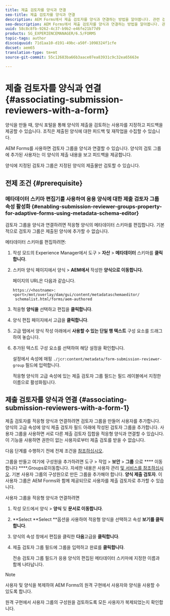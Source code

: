 ```yaml
---
title: 제출 검토자를 양식과 연결
seo-title: 제출 검토자를 양식과 연결
description: AEM Forms에서 제출 검토자를 양식과 연결하는 방법을 알아봅니다. 관련 검토자는 양식 포털을 통해 제출된 양식을 검토합니다.
seo-description: AEM Forms에서 제출 검토자를 양식과 연결하는 방법을 알아봅니다. 관련 검토자는 양식 포털을 통해 제출된 양식을 검토합니다.
uuid: 58c8c8fb-9262-4c37-b9b2-e46fe21b77d9
products: SG_EXPERIENCEMANAGER/6.5/FORMS
topic-tags: author
discoiquuid: 71d1aa10-d191-49bc-a50f-1098324f1cfe
docset: aem65
translation-type: tm+mt
source-git-commit: 55c12683ba66b3aace07ea83931c9c32ea65663e

---
```



# 제출 검토자를 양식과 연결 {#associating-submission-reviewers-with-a-form}

양식을 만들 때, 양식 포털을 통해 양식의 제출을 검토하는 사용자를 지정하고 피드백을 제공할 수 있습니다. 조직은 제출된 양식에 대한 피드백 및 재작업을 수집할 수 있습니다.

AEM Forms를 사용하면 검토자 그룹을 양식과 연결할 수 있습니다. 양식의 검토 그룹에 추가된 사용자는 이 양식의 제출 내용을 보고 피드백을 제공합니다.

양식에 지정된 검토자 그룹은 지정된 양식의 제출물만 검토할 수 있습니다.

## 전제 조건 {#prerequisite}

### 메타데이터 스키마 편집기를 사용하여 응용 양식에 대한 제출 검토자 그룹 속성 활성화 {#enabling-submission-reviewer-groups-property-for-adaptive-forms-using-metadata-schema-editor}

검토자 그룹을 양식과 연결하려면 적응형 양식의 메타데이터 스키마를 편집합니다. 기본적으로 검토자 그룹은 제출된 양식에 추가할 수 없습니다.

메타데이터 스키마를 편집하려면:

1. 작성 모드의 Experience Manager에서 도구 > **자산** > **메타데이터** 스키마를 **클릭합니다**.
1. 스키마 양식 페이지에서 양식 > **AEM에서** 작성한 **양식으로 이동합니다.**

   페이지의 URL은 다음과 같습니다.

   ```
   https://<hostname>:<port>/mnt/overlay/dam/gui/content/metadataschemaeditor/
    schemalist.html/forms/aem-authored
   ```

1. 적응형 **양식을** 선택하고 편집을 **클릭합니다**.
1. 양식 편집 페이지에서 고급을 **클릭합니다**.
1. 고급 탭에서 양식 작성 아래에서 **사용할 수 있는 단일 행 텍스트** 구성 요소를 드래그하여 놓습니다.
1. 추가된 텍스트 구성 요소를 선택하여 해당 설정을 확인합니다.

   설정에서 속성에 매핑 `./jcr:content/metadata/form-submission-reviewer-group` 필드에 입력합니다.

   적응형 양식의 고급 속성에 있는 제출 검토자 그룹 필드는 필드 레이블에서 지정한 이름으로 활성화됩니다.

## 제출 검토자를 양식과 연결 {#associating-submission-reviewers-with-a-form-1}

제출 검토자를 적응형 양식과 연결하려면 검토자 그룹을 만들어 사용자를 추가합니다. 양식의 고급 속성에 양식 제출 검토자 필드 아래에 작성된 검토자 그룹을 추가합니다.
사용자 그룹을 사용하면 서로 다른 제출 검토자 집합을 적응형 양식과 연결할 수 있습니다. 이 기능을 사용하면 권한이 없는 사용자로부터 제출 검토를 받을 수 없습니다.

다음 단계를 수행하기 전에 전제 조건을 [참조하십시오](../../forms/using/adding-reviewers-form.md#prerequisite).

그룹을 만들고 여기에 구성원을 추가하려면 도구 > 작업 > **보안** > **그룹** 으로 **** 이동합니다 ****.Groups로이동합니다.
자세한 내용은 사용자 관리 [및 서비스를 참조하십시오](/help/sites-administering/security.md).
기본 사용자 그룹의 구성원으로 만든 그룹을 추가해야 합니다. **양식 제출 검토자**. 이 사용자 그룹은 AEM Forms와 함께 제공되므로 사용자를 제출 검토자로 추가할 수 있습니다.

사용자 그룹을 적응형 양식과 연결하려면

1. 작성 모드에서 양식 > **양식** 및 **문서로 이동합니다**.
1. **Select **Select **옵션을 사용하여 적응형 양식을 선택하고 속성 **보기를 클릭합니다**.
1. 양식의 속성 창에서 편집을 클릭한 **다음**&#x200B;고급을 **클릭합니다**.
1. 제출 검토자 그룹 필드에 그룹을 입력하고 완료를 **클릭합니다**.

   전송 검토자 그룹 필드가 응용 양식의 편집된 메타데이터 스키마에 지정한 이름과 함께 나타납니다.

>[!NOTE]
>
>사용자 및 양식을 복제하여 AEM Forms의 원격 구현에서 사용자와 양식을 사용할 수 있도록 합니다.
>
>원격 구현에서 사용자 그룹의 구성원을 검토하도록 모든 사용자가 복제되었는지 확인합니다.

